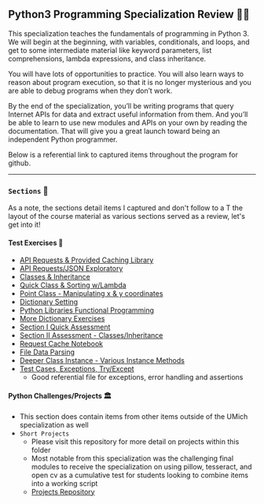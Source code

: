 ## **Python3 Programming Specialization Review** 👨‍💻
This specialization teaches the fundamentals of programming in Python 3. We will begin at the beginning, with variables, conditionals, and loops, and get to some intermediate material like keyword parameters, list comprehensions, lambda expressions, and class inheritance.

You will have lots of opportunities to practice. You will also learn ways to reason about program execution, so that it is no longer mysterious and you are able to debug programs when they don’t work.

By the end of the specialization, you’ll be writing programs that query Internet APIs for data and extract useful information from them.  And you’ll be able to learn to use new modules and APIs on your own by reading the documentation. That will give you a great launch toward being an independent Python programmer.

Below is a referential link to captured items throughout the program for github. 

---

### `Sections` 📁
As a note, the sections detail items I captured and don't follow to a T the layout of the course material as various sections served as a review, let's get into it!

#### **Test Exercises** 🚵
* [API Requests & Provided Caching Library](/Coursera/Specializations/Python3/TestExercises/API_Chpt3_Assmnt.py)
* [API Requests/JSON Exploratory](/Coursera/Specializations/Python3/TestExercises/API_initial.py)
* [Classes & Inheritance](/Coursera/Specializations/Python3/TestExercises/Class_Inheritance.ipynb)
* [Quick Class & Sorting w/Lambda](/Coursera/Specializations/Python3/TestExercises/Class_Sorting.py)
* [Point Class - Manipulating x & y coordinates](/Coursera/Specializations/Python3/TestExercises/ClssVariablesInstncVariables.py)
* [Dictionary Setting](/Coursera/Specializations/Python3/TestExercises/DailyExcs_note.py)
* [Python Libraries Functional Programming](/Coursera/Specializations/Python3/TestExercises/DataMuse%20Translator.ipynb)
* [More Dictionary Exercises](/Coursera/Specializations/Python3/TestExercises/Dictionary%20Accumulation.ipynb)
* [Section I Quick Assessment](/Coursera/Specializations/Python3/TestExercises/py_class_inht_wk1_assmnt.py)
* [Section II Assessment - Classes/Inheritance](/Coursera/Specializations/Python3/TestExercises/Python%20Class_Inhertiance%20Wk2%20Assmnt.ipynb)
* [Request Cache Notebook](/Coursera/Specializations/Python3/TestExercises/Requests_Cache.ipynb)
* [File Data Parsing](/Coursera/Specializations/Python3/TestExercises/SP_500txt_File.py)
* [Deeper Class Instance - Various Instance Methods](/Coursera/Specializations/Python3/TestExercises/Tamagatchi_Class.py)
* [Test Cases, Exceptions, Try/Except](/Coursera/Specializations/Python3/TestExercises/Test%20Cases%2C%20Exceptions%20%26%20Unit%20Assessment.ipynb)
    - Good referential file for exceptions, error handling and assertions

#### **Python Challenges/Projects** :classical_building:
* This section does contain items from other items outside of the UMich specialization as well
* `Short Projects`
    - Please visit this repository for more detail on projects within this folder
    - Most notable from this specialization was the challenging final modules to receive the specialization on using pillow, tesseract, and open cv as a cumulative test for students looking to combine items into a working script 
    - [Projects Repository](https://github.com/craigtrupp/Python_Samples#pil-image-library--contact-sheet-%EF%B8%8F)